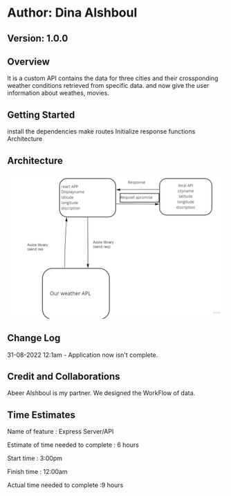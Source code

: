 # Author: Dina Alshboul

## Version: 1.0.0

## Overview

It is a custom API contains the data for three cities and their crossponding weather conditions retrieved from specific data.
and now give the user information about weathes, movies.

## Getting Started

install the dependencies
make routes
Initialize response functions
Architecture

## Architecture
![workFlow](./lab7.jpg)

## Change Log
31-08-2022 12:1am - Application now isn't complete.

## Credit and Collaborations
 
Abeer Alshboul is my  partner. We designed the WorkFlow of data.

## Time Estimates

Name of feature : Express Server/API

Estimate of time needed to complete : 6 hours

Start time : 3:00pm

Finish time : 12:00am

Actual time needed to complete :9 hours